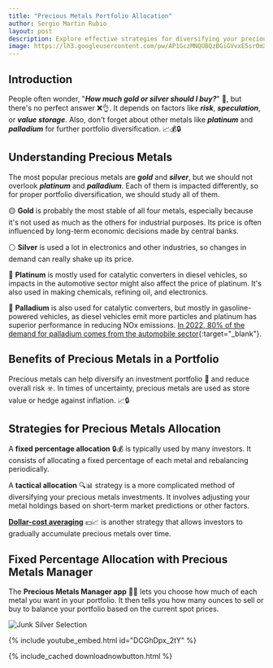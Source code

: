 ```yaml
---
title: "Precious Metals Portfolio Allocation" 
author: Sergio Martin Rubio
layout: post
description: Explore effective strategies for diversifying your precious metals portfolio and using the Precious Metals Manager app for optimized allocation and rebalancing.
image: https://lh3.googleusercontent.com/pw/AP1GczMNQUBQzBGiGVvxE5srOmXy8Rm4_4s0jAUxqtdVkvXN5We7PSAjPHTOUO3dCCKIXnNkMxpGcsBO2ruNUfvuI5Yh-3Uv6zgpVS2s9sur5aWZrGOP68jG29wOeyz7nLKDttKpD4UfFvMEtAku84KSh_Ax=w1200-h628-s-no-gm?authuser=0
---
```


## Introduction

People often wonder, "***How much gold or silver should I buy?***" 🤔, but there's no perfect answer ❌👌. It depends on factors like ***risk***, ***speculation***, or ***value storage***. Also, don't forget about other metals like ***platinum*** and ***palladium*** for further portfolio diversification. 📈💰🔒

## Understanding Precious Metals

The most popular precious metals are ***gold*** and ***silver***, but we should not overlook ***platinum*** and ***palladium***. Each of them is impacted differently, so for proper portfolio diversification, we should study all of them.

🟡 **Gold** is probably the most stable of all four metals, especially because it's not used as much as the others for industrial purposes. Its price is often influenced by long-term economic decisions made by central banks.

⚪ **Silver** is used a lot in electronics and other industries, so changes in demand can really shake up its price.

🔘 **Platinum** is mostly used for catalytic converters in diesel vehicles, so impacts in the automotive sector might also affect the price of platinum. It's also used in making chemicals, refining oil, and electronics.

🔵 **Palladium** is also used for catalytic converters, but mostly in gasoline-powered vehicles, as diesel vehicles emit more particles and platinum has superior performance in reducing NOx emissions. [In 2022, 80% of the demand for palladium comes from the automobile sector](https://capital.com/platinum-vs-palladium-what-s-driving-auto-catalyst-switch){:target="_blank"}.

## Benefits of Precious Metals in a Portfolio

Precious metals can help diversify an investment portfolio 💼 and reduce overall risk ☣️. In times of uncertainty, precious metals are used as store value or hedge against inflation. 📈🔒

## Strategies for Precious Metals Allocation

A **fixed percentage allocation** 🔒💰 is typically used by many investors. It consists of allocating a fixed percentage of each metal and rebalancing periodically.

A **tactical allocation** 🔍📊 strategy is a more complicated method of diversifying your precious metals investments. It involves adjusting your metal holdings based on short-term market predictions or other factors.

[**Dollar-cost averaging**](https://preciousmetalsmanager.com/blog/strategic-stacking-with-dollar-cost-averaging-in-precious-metals/) 💵📈 is another strategy that allows investors to gradually accumulate precious metals over time.

## Fixed Percentage Allocation with Precious Metals Manager

The **Precious Metals Manager app** 📱💼 lets you choose how much of each metal you want in your portfolio. It then tells you how many ounces to sell or buy to balance your portfolio based on the current spot prices.

<img class="img-fluid" src="https://lh3.googleusercontent.com/pw/AP1GczOLXDEcRG-3KT8my587__IjwVJfYnV41-VfkKwHgWbZ3Ay3dbjD8nUHJnmmEdoVQD0soDAjU6oW6dI0TdNaQdMI7l08hBEDW-UCpf87icum8ttXVIRZNfZ2AQsM4_nG8XlGUK9fH5TAfUWW0waVl5Hr=w1920-h1080-s-no?authuser=1" alt="Junk Silver Selection" />

{% include youtube_embed.html id="DCGhDpx_2tY" %}

{% include_cached downloadnowbutton.html %}
